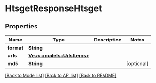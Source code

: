 # HtsgetResponseHtsget

## Properties
Name | Type | Description | Notes
------------ | ------------- | ------------- | -------------
**format** | **String** |  | 
**urls** | [**Vec<::models::UrlsItems>**](urlsItems.md) |  | 
**md5** | **String** |  | [optional] 

[[Back to Model list]](../README.md#documentation-for-models) [[Back to API list]](../README.md#documentation-for-api-endpoints) [[Back to README]](../README.md)


